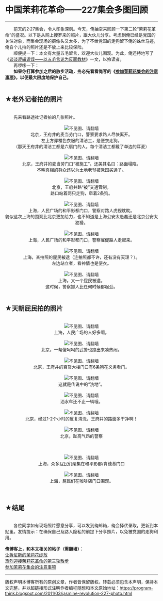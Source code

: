 # 中国茉莉花革命——227集会多图回顾 

-----

<div class="post-body entry-content">
　　前天的2·27集会，令人印象深刻。今天，俺抽空来回顾一下第二轮“茉莉花革命”的盛况。以下是从网上搜罗来的照片，跟大伙儿分享。考虑到俺已经是党国的关注对象，而集会现场的摄像头又太多，为了不给党国的走狗留下俺的蛛丝马迹，俺自个儿拍的照片还是不放上来比较保险。<br/>
　　顺便提一下：本文有大量五毛留言，欢迎大伙儿围观。为此，俺还特地写了《<a href="../../2011/03/logical-fallacies.md">谈谈逻辑谬误——以五毛言论为反面教材</a>》一文，以飨读者。<a name="more"></a><br/>
　　再啰嗦一下：<br/>
　　<b>如果你打算参加之后的散步活动，务必先看看俺写的《<a href="../../2011/03/jasmine-revolution-how-to.md">参加茉莉花集会的注意事项</a>》，以便最大限度地保护自己。</b><br/>
<br/>
<h2>★老外记者拍的照片</h2><br/>
　　先来看路透社记者拍的几张照片。<br/>
<br/>
<center><img alt="不见图、请翻墙" src="images/cu2T3ZbrLpdnKU8r3wubmDed9UaWtauDksNyS2mP19JqltH59D4WCekKtRyWL0s7vCxJ9K2vtR2Y3GrT9Ykn3UtuxSDr6OV74b20f_YbM6SxcCR_SXyuaU0eaAB1DflPxUeXKIoH"/><br/>
北京，王府井的麦当劳门口，警察要求路人尽快离开。<br/>
左上方穿橙色衣服的清洁工，是便衣走狗。<br/>
（那天王府井的清洁工都是六扇门的人，每个清洁工都戴了单边的耳麦）</center><br/>
<center><img alt="不见图、请翻墙" src="images/uixz0xHaCbEGmi_IiI5XF__hyv4bfBco2z3fZqM7tXdTRWy0Vc9lv_fRHWf_t88BxBozX-wbex5M5x0rbSoBfVOBT8i30V8IawpMCf_nwU6Wfu8rjFOqkFB3QsVdjL5EXp7_JS9M"/><br/>
北京，王府井的麦当劳门口“被施工”。还美其名曰：路面塌陷。<br/>
不明真相的群众还以为土地老爷被党国买通了。</center><br/>
<center><img alt="不见图、请翻墙" src="images/9mUTc9Jndnz1bFPaegxL-DjdTu8b-koWZaL4R4jLy2jJOl0uD-VmaqZv7uEjAmenP817D-Z95q7MxPAzvq-B03gPFj20XMM6yVgBBKWBpB-q2p1VpwNdUwvbMU8AShv0uxiALZ4j"/><br/>
北京，王府井路“被”交通管制。<br/>
路口站着两只走狗，牵着2条狗。</center><br/>
<center><img alt="不见图、请翻墙" src="images/DpC-NPkf1FoaAJ9aRFfYol3ZO0YBSR7ZwHfEqCy6vxAUnsusc5oa-SUFt42HRH-Uj3bVzuNWwNf1mbBHEYccuhPyEOAOjqN8H9XcchH7ViR9mkvhBI7gLxnP2YnJao7DwfWyMMm6"/><br/>
上海，人民广场的和平影都门口，警察对路人虎视眈眈。<br/>
貌似这次上海的围观比北京更加给力，也不知道是上海公安太愚蠢还是北京公安太狡猾。</center><br/>
<center><img alt="不见图、请翻墙" src="images/OBjlDKswVq9n6O7TRr0ir9SqEO2WDYNzqbqoTKBvJO0TCwZnQ_nuJZUsHhH6b1DyhgkpVBivDIRgXXHU0c5VOTpuccuchhLYSB1f1JQHcqSMC0vqE3qrO9dIOw94XJZ1KkF32VU9"/><br/>
上海，人民广场的和平影都门口，警察催促路人走起来。</center><br/>
<center><img alt="不见图、请翻墙" src="images/qBlPrfdkg2bJhyiW8aJR5NQOfJzM-z80lERYhih8bALnoNPhH5cwl4H_Ir10ECZ5gR53lJo65I0lbwxeXfZLyfAvbFk8GInvsmnMFKGwYgfsjtyRvhrd8yLG7-ax4CmuWecoeiIP"/><br/>
上海，某拍照的屁民被逮（连拍照都不许，还有没有天理？）。<br/>
左边站立者，看神情也是便衣。</center><br/>
<center><img alt="不见图、请翻墙" src="images/NeAOGsn1DepRNJ5Y3NSWL2t-OGdEbBwWbNY4cTCCx5thjwxgJ18w0Y-1Cs2j4U9LnQinR2l_y6H2tqVfeDv2erlqJyp_Sb1D1ZKNHKHu-TdrMr2FD264c0UQ3kRlcB3Iaws6lt4t"/><br/>
上海，又一个屁民被逮。<br/>
这时候，警察抓人比任何时候都起劲。</center><br/>
<h2>★天朝屁民拍的照片</h2><br/>
<center><img alt="不见图、请翻墙" src="images/SfENFAme3Ja7NnGCd18M-k_gX6aY4CSEhBpN-9e0mALo4yV2iMM2la0PAHQAMiSfD5pvu_4krkEv9y-PDB5eOi_QRa5BjE3JbE0XTP1jOBBXq8giY-zSFnEBpodl4WXqXELl3jxe"/><br/>
上海，人民广场的人好多啊。</center><br/>
<center><img alt="不见图、请翻墙" src="images/BpfLLGW57Ga6KHKhizNyyw_ymDHOYjVarXV7OdigrbI6N4jJdwB0lR35g-tL2Gu-tsnnM5w_2W9U5EcJQTmHRXiEAlY5D6Wr8UqUKskOeKBGT6kIF9DxNuwYFbMYL8MeOAn1UQaj"/><br/>
北京，一帮傻呵呵的武警也跑出来凑热闹。</center><br/>
<center><img alt="不见图、请翻墙" src="images/UWkCEBIPrl3PZOhDnswxuVvUgABQyY54llLndzmJ58eAkaph-NfxUPoH5_EBrb3jPa0svqwHjnuRwb534x-e6IA92VxqJYGu6rh30nBxTCmtNhP57QfTMi0i9e2nbrU3YLxOsDpA"/><br/>
北京，王府井的百货大楼门口有6条狗在义务看门。</center><br/>
<center><img alt="不见图、请翻墙" src="images/ImmCmCiMikn80eENv6t-7ZJTPYFYFJ3oj90cnN3C13ZlaXkFFC2ByzutzVOh93pq9cNCT1FcoUIgahIaK_XDU8NEi6CeFLd2JhkAjDvQHzySmE79Fg-zjlTIaFKK24e2Bi9bp_H4"/><br/>
这就是传说中的“洗地”。</center><br/>
<center><img alt="不见图、请翻墙" src="images/RAyJMr6nJeTd_RZYl4-AUmD7bLrpkSqKJlRNIw0ZufnbSzjqdKto2h6wBeJ2S7kHnFxNZKx96x_5D8qK8xtede4KCH6NymntLpXHc76nAD5dLQ3tCmmlsvnn63Lhl0iyEKwL27ag"/><br/>
洒水车还不止一辆哦。</center><br/>
<center><img alt="不见图、请翻墙" src="images/HaGeKoSBhgk0myNY0F9W7IMV2mZnPIknvFgLH9Y5YR1J9Q_iwnvWNcVe-I2JteFyuwoU6M8UU-pBA3Sptha329HCq8dzOX3j7CbaoHXuj3XSpFFzOxbrslKGo4jbBdrAzv4-hSm6"/><br/>
北京，经过1-2个小时的反复清洗，王府井的路面多干净啊！</center><br/>
<center><img alt="不见图、请翻墙" src="images/pwLg2SiALnUG6RcjZfR7JVSZ_KHYAoFUCL0-GqhVklxVPHdHgn7gKV2cPZjQ8r4e_4FlancMsOqEIO7I9ni0Jjg0WbuRRxuL_oQIM1UXVhuNxfZEOBTvueWBjgOJkQRMJGMncTXa"/><br/>
北京，趾高气昂的警察</center><br/>
<br/>
<br/>
<center><img alt="不见图、请翻墙" src="images/NxNXjlK7_RB4YcrmKgll4YNH95xr4xqzG_FplPgjvvVQ5ljNEywcOFafcINohURdbovBKTKOeIX9nsR8HKPbR9zq5VmKlpUs2Kx1lRAJviS8ilv46_sYsFxzCz3oDSM1VNckpdcJ"/><br/>
上海，众多屁民们聚集在和平影都/肯德基门口</center><br/>
<center><img alt="不见图、请翻墙" src="images/12PIyR--X411j9-jboJd8QQh-JSc5cpRVKKxNJqAl2UAYLgZzOsK3fwkc0TKrcejy8P_DLPUi6ghAy86NXKqRmCcN6T0PLoREu-CC-ok14isCtfbrCMfZtM5Sw8ygjjwD7JiZ1Ss"/><br/>
上海，屁民们在咖啡店门口围观。</center><br/>
<br/>
<h2>★结尾</h2><br/>
　　各位同学如有现场照片愿意分享，可以发到俺邮箱，俺会择优录取，更新到本贴里。友情提示：在确保自己及路人隐私的前提下分享照片，以免被党国的走狗利用。<br/>
<br/>
<b>俺博客上，和本文相关的帖子（需翻墙）</b>：<br/>
<a href="../../2011/02/jasmine-revolution-227-notice.md">让拆尼斯的茉莉花绽放</a><br/>
<a href="../../2011/03/jasmine-revolution-306-notice.md">热烈迎接茉莉花革命的第三轮散步</a><br/>
<a href="../../2011/03/jasmine-revolution-how-to.md">参加茉莉花集会的注意事项</a>
</div>


------------------------------------------------

版权声明本博客所有的原创文章，作者皆保留版权。转载必须包含本声明，保持本文完整，并以超链接形式注明作者编程随想和本文原始地址：https://program-think.blogspot.com/2011/03/jasmine-revolution-227-photo.html
